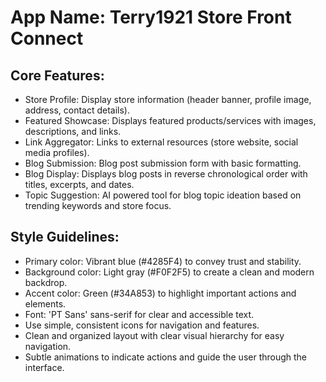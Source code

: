 # **App Name**: Terry1921 Store Front Connect

## Core Features:

- Store Profile: Display store information (header banner, profile image, address, contact details).
- Featured Showcase: Displays featured products/services with images, descriptions, and links.
- Link Aggregator: Links to external resources (store website, social media profiles).
- Blog Submission: Blog post submission form with basic formatting.
- Blog Display: Displays blog posts in reverse chronological order with titles, excerpts, and dates.
- Topic Suggestion: AI powered tool for blog topic ideation based on trending keywords and store focus.

## Style Guidelines:

- Primary color: Vibrant blue (#4285F4) to convey trust and stability.
- Background color: Light gray (#F0F2F5) to create a clean and modern backdrop.
- Accent color: Green (#34A853) to highlight important actions and elements.
- Font: 'PT Sans' sans-serif for clear and accessible text.
- Use simple, consistent icons for navigation and features.
- Clean and organized layout with clear visual hierarchy for easy navigation.
- Subtle animations to indicate actions and guide the user through the interface.
